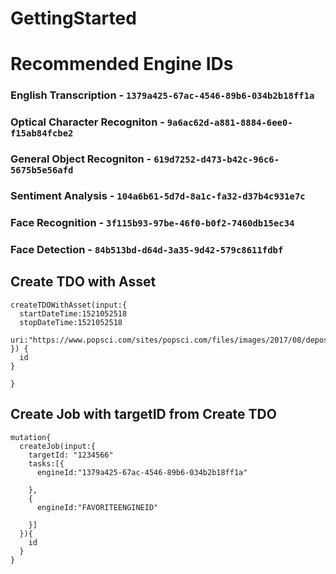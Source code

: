 # GettingStarted

# Recommended Engine IDs
### English Transcription - `1379a425-67ac-4546-89b6-034b2b18ff1a`
### Optical Character Recogniton - `9a6ac62d-a881-8884-6ee0-f15ab84fcbe2`
### General Object Recogniton - `619d7252-d473-b42c-96c6-5675b5e56afd`
### Sentiment Analysis - `104a6b61-5d7d-8a1c-fa32-d37b4c931e7c`
### Face Recognition - `3f115b93-97be-46f0-b0f2-7460db15ec34`
### Face Detection -   `84b513bd-d64d-3a35-9d42-579c8611fdbf`


## Create TDO with Asset
``` mutation{
createTDOWithAsset(input:{
  startDateTime:1521052518
  stopDateTime:1521052518
  uri:"https://www.popsci.com/sites/popsci.com/files/images/2017/08/depositphotos_3979974_original.jpg"
}) {
  id
}

}
```
## Create Job with targetID from Create TDO

```
mutation{
  createJob(input:{
    targetId: "1234566"
    tasks:[{
      engineId:"1379a425-67ac-4546-89b6-034b2b18ff1a"

    }, 
    {
      engineId:"FAVORITEENGINEID"

    }]
  }){
    id
  }
}

```

